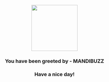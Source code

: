 <p align="center">
            <img src="https://raw.githubusercontent.com/PokeAPI/sprites/master/sprites/pokemon/630.png" width="150" height="150">
          </p>
          <h3 align="center">You have been greeted by - <b>MANDIBUZZ</b></h3>
          <h3 align="center">Have a nice day!</h3>
